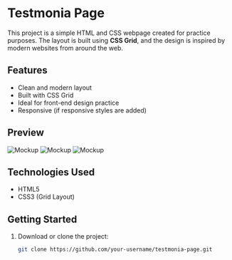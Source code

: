 # Testmonia Page

This project is a simple HTML and CSS webpage created for practice purposes. The layout is built using **CSS Grid**, and the design is inspired by modern websites from around the web.

## Features

- Clean and modern layout
- Built with CSS Grid
- Ideal for front-end design practice
- Responsive (if responsive styles are added)

## Preview

![Mockup](./images/3d2355eaed2.png)
![Mockup](./images/3ded1833cd2.png)
![Mockup](./images/5f4ebf8b732.png)

## Technologies Used

- HTML5  
- CSS3 (Grid Layout)

## Getting Started

1. Download or clone the project:
   ```bash
   git clone https://github.com/your-username/testmonia-page.git
